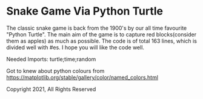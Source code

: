 # Snake Game Via Python Turtle


The classic snake game is back from the 1900's by our all time favourite "Python Turtle".
The main aim of the game is to capture red blocks(consider them as apples) as much as possible.
The code is of total 163 lines, which is divided well with #es.
I hope you will like the code well.

Needed Imports:
 turtle;time;random

Got to knew about python colours from https://matplotlib.org/stable/gallery/color/named_colors.html

Copyright 2021, All Rights Reserved
